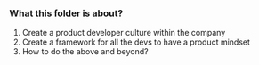 ### What this folder is about?
1. Create a product developer culture within the company
2. Create a framework for all the devs to have a product mindset
3. How to do the above and beyond?